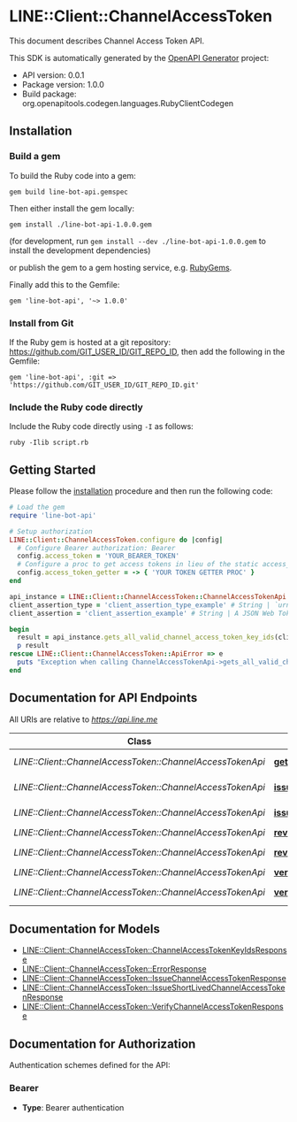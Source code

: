 # LINE::Client::ChannelAccessToken

This document describes Channel Access Token API.

This SDK is automatically generated by the [OpenAPI Generator](https://openapi-generator.tech) project:

- API version: 0.0.1
- Package version: 1.0.0
- Build package: org.openapitools.codegen.languages.RubyClientCodegen

## Installation

### Build a gem

To build the Ruby code into a gem:

```shell
gem build line-bot-api.gemspec
```

Then either install the gem locally:

```shell
gem install ./line-bot-api-1.0.0.gem
```

(for development, run `gem install --dev ./line-bot-api-1.0.0.gem` to install the development dependencies)

or publish the gem to a gem hosting service, e.g. [RubyGems](https://rubygems.org/).

Finally add this to the Gemfile:

    gem 'line-bot-api', '~> 1.0.0'

### Install from Git

If the Ruby gem is hosted at a git repository: https://github.com/GIT_USER_ID/GIT_REPO_ID, then add the following in the Gemfile:

    gem 'line-bot-api', :git => 'https://github.com/GIT_USER_ID/GIT_REPO_ID.git'

### Include the Ruby code directly

Include the Ruby code directly using `-I` as follows:

```shell
ruby -Ilib script.rb
```

## Getting Started

Please follow the [installation](#installation) procedure and then run the following code:

```ruby
# Load the gem
require 'line-bot-api'

# Setup authorization
LINE::Client::ChannelAccessToken.configure do |config|
  # Configure Bearer authorization: Bearer
  config.access_token = 'YOUR_BEARER_TOKEN'
  # Configure a proc to get access tokens in lieu of the static access_token configuration
  config.access_token_getter = -> { 'YOUR TOKEN GETTER PROC' } 
end

api_instance = LINE::Client::ChannelAccessToken::ChannelAccessTokenApi.new
client_assertion_type = 'client_assertion_type_example' # String | `urn:ietf:params:oauth:client-assertion-type:jwt-bearer`
client_assertion = 'client_assertion_example' # String | A JSON Web Token (JWT) (opens new window)the client needs to create and sign with the private key.

begin
  result = api_instance.gets_all_valid_channel_access_token_key_ids(client_assertion_type, client_assertion)
  p result
rescue LINE::Client::ChannelAccessToken::ApiError => e
  puts "Exception when calling ChannelAccessTokenApi->gets_all_valid_channel_access_token_key_ids: #{e}"
end

```

## Documentation for API Endpoints

All URIs are relative to *https://api.line.me*

Class | Method | HTTP request | Description
------------ | ------------- | ------------- | -------------
*LINE::Client::ChannelAccessToken::ChannelAccessTokenApi* | [**gets_all_valid_channel_access_token_key_ids**](docs/ChannelAccessTokenApi.md#gets_all_valid_channel_access_token_key_ids) | **GET** /oauth2/v2.1/tokens/kid | 
*LINE::Client::ChannelAccessToken::ChannelAccessTokenApi* | [**issue_channel_token**](docs/ChannelAccessTokenApi.md#issue_channel_token) | **POST** /v2/oauth/accessToken | 
*LINE::Client::ChannelAccessToken::ChannelAccessTokenApi* | [**issue_channel_token_by_jwt**](docs/ChannelAccessTokenApi.md#issue_channel_token_by_jwt) | **POST** /oauth2/v2.1/token | 
*LINE::Client::ChannelAccessToken::ChannelAccessTokenApi* | [**revoke_channel_token**](docs/ChannelAccessTokenApi.md#revoke_channel_token) | **POST** /v2/oauth/revoke | 
*LINE::Client::ChannelAccessToken::ChannelAccessTokenApi* | [**revoke_channel_token_by_jwt**](docs/ChannelAccessTokenApi.md#revoke_channel_token_by_jwt) | **POST** /oauth2/v2.1/revoke | 
*LINE::Client::ChannelAccessToken::ChannelAccessTokenApi* | [**verify_channel_token**](docs/ChannelAccessTokenApi.md#verify_channel_token) | **POST** /v2/oauth/verify | 
*LINE::Client::ChannelAccessToken::ChannelAccessTokenApi* | [**verify_channel_token_by_jwt**](docs/ChannelAccessTokenApi.md#verify_channel_token_by_jwt) | **GET** /oauth2/v2.1/verify | 


## Documentation for Models

 - [LINE::Client::ChannelAccessToken::ChannelAccessTokenKeyIdsResponse](docs/ChannelAccessTokenKeyIdsResponse.md)
 - [LINE::Client::ChannelAccessToken::ErrorResponse](docs/ErrorResponse.md)
 - [LINE::Client::ChannelAccessToken::IssueChannelAccessTokenResponse](docs/IssueChannelAccessTokenResponse.md)
 - [LINE::Client::ChannelAccessToken::IssueShortLivedChannelAccessTokenResponse](docs/IssueShortLivedChannelAccessTokenResponse.md)
 - [LINE::Client::ChannelAccessToken::VerifyChannelAccessTokenResponse](docs/VerifyChannelAccessTokenResponse.md)


## Documentation for Authorization


Authentication schemes defined for the API:
### Bearer

- **Type**: Bearer authentication

